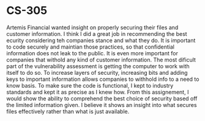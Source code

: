 # CS-305

Artemis Financial wanted insight on properly securing their files and customer information. I think I did a great job in recommending the best ecurity considering teh companies stance and what they do. It is important to code securely and maintian those practices, so that confidential information does not leak to the public. It is even more important for companies that withold any kind of customer information. The most dificult part of the vulnerability assessment is getting the computer to work with itself to do so. To increase layers of security, increasing bits and adding keys to important information allows companies to withhold info to a need to know basis. To make sure the code is functional, I kept to industry standards and kept it as precise as I knew how. From this assignement, I would show the ability to comprehend the best choice of security based off the limited information given. I believe it shows an insight into what secures files effectively rather than what is just available.

